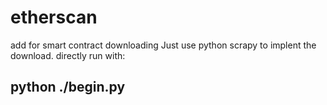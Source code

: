 # etherscan
add for smart contract downloading
Just use python scrapy to implent the download.
directly run with:
## python ./begin.py
